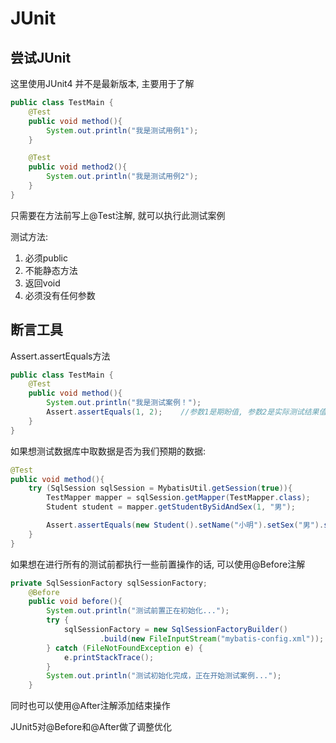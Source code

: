 # JUnit

## 尝试JUnit

这里使用JUnit4 并不是最新版本, 主要用于了解

```java
public class TestMain {
    @Test
    public void method(){
        System.out.println("我是测试用例1");
    }

    @Test
    public void method2(){
        System.out.println("我是测试用例2");
    }
}
```

只需要在方法前写上@Test注解, 就可以执行此测试案例

测试方法:

1. 必须public
2. 不能静态方法
3. 返回void
4. 必须没有任何参数

## 断言工具

Assert.assertEquals方法

```java
public class TestMain {
    @Test
    public void method(){
        System.out.println("我是测试案例！");
        Assert.assertEquals(1, 2);    //参数1是期盼值, 参数2是实际测试结果值
    }
}
```

如果想测试数据库中取数据是否为我们预期的数据:

```java
@Test
public void method(){
    try (SqlSession sqlSession = MybatisUtil.getSession(true)){
        TestMapper mapper = sqlSession.getMapper(TestMapper.class);
        Student student = mapper.getStudentBySidAndSex(1, "男");

        Assert.assertEquals(new Student().setName("小明").setSex("男").setSid(1), student);
    }
}
```

如果想在进行所有的测试前都执行一些前置操作的话, 可以使用@Before注解

```java
private SqlSessionFactory sqlSessionFactory;
    @Before
    public void before(){
        System.out.println("测试前置正在初始化...");
        try {
            sqlSessionFactory = new SqlSessionFactoryBuilder()
                    .build(new FileInputStream("mybatis-config.xml"));
        } catch (FileNotFoundException e) {
            e.printStackTrace();
        }
        System.out.println("测试初始化完成，正在开始测试案例...");
    }
```

同时也可以使用@After注解添加结束操作

JUnit5对@Before和@After做了调整优化
